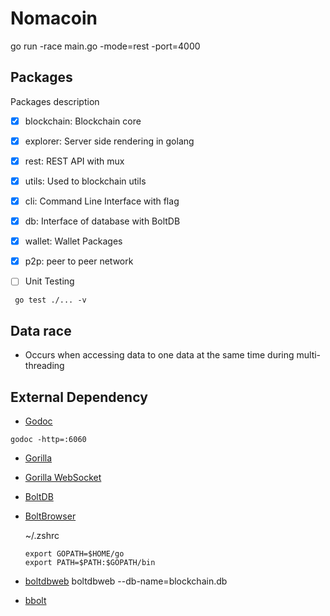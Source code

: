 # Nomacoin

go run -race main.go -mode=rest -port=4000

## Packages

Packages description

- [x] blockchain: Blockchain core

- [x] explorer: Server side rendering in golang

- [x] rest: REST API with mux

- [x] utils: Used to blockchain utils

- [x] cli: Command Line Interface with flag

- [x] db: Interface of database with BoltDB

- [x] wallet: Wallet Packages

- [x] p2p: peer to peer network

- [ ] Unit Testing

```
 go test ./... -v
```

## Data race

- Occurs when accessing data to one data at the same time during multi-threading

## External Dependency

- [Godoc](https://pkg.go.dev/golang.org/x/tools/cmd/godoc)

```
godoc -http=:6060
```

- [Gorilla](https://github.com/gorilla/mux)

- [Gorilla WebSocket](https://pkg.go.dev/github.com/gorilla/websocket)

- [BoltDB](https://github.com/boltdb/bolt)

- [BoltBrowser](https://github.com/br0xen/boltbrowser)

  ~/.zshrc

  ```
  export GOPATH=$HOME/go
  export PATH=$PATH:$GOPATH/bin
  ```

- [boltdbweb](https://github.com/evnix/boltdbweb)
  boltdbweb --db-name=blockchain.db

- [bbolt](https://github.com/etcd-io/bbolt)
